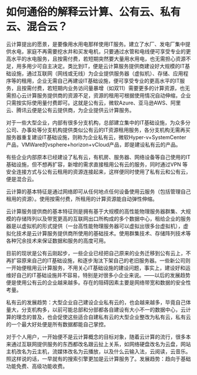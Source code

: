 # 如何通俗的解释云计算、公有云、私有云、混合云？

云计算提出的愿景，是要像用水用电那样使用IT服务。建立了水厂、发电厂集中提供水电，家庭不再需要挖水井和买发电机，只要通过水管和电线便可享受专业的更高水平的水电服务，且按需付费，若短期突然要大量用水用电，也无需担心资源不足，用多用少可自主决定。类比到IT，便是云计算服务提供商建设好大规模的IT基础设施，通过互联网（网线或无线）为企业提供服务器（虚拟机）、存储、应用程序等的租用，企业无需自己再建设IT基础设施，便可享受专业的更高水平的IT服务，且按需付费，若短期内业务访问量暴增（如双11）需要更多的计算资源，也无需担心云计算服务提供商的资源不足，资源的租用可根据使用情况自动伸缩，企业只需按实际使用量付费即可。这就是公有云，微软Azure、亚马逊AWS、阿里云、腾讯云便是公有云提供商，为企业提供云计算服务。

对于一些大型企业，内部有很多分支机构，总部建立集中的IT基础设施，为众多分公司、办事处等分支机构提供类似公有云的IT资源租用服务，各分支机构无需再买服务器重复建设IT基础设施，则称为企业私有云，微软Hyper-v+SystemCenter产品，VMWare的vsphere+horizon+vCloud产品，即是建设私有云的产品。

有些企业内部原本已经建设了私有云，有机房、服务器、网络设备等自己使用的IT基础设施，但不想再扩容，新增的需求直接租用公有云的服务，同时通过VPN 等安全连接方式与公有云租用的资源连接起来，这样便同时使用了私有云和公有云，便是混合云。

云计算的基本特征是通过网络即可从任何地点任何设备使用云服务（包括管理自己租用的资源）。使用按需付费，所租用的计算资源能自动弹性伸缩。

云计算服务提供商的基本特征则是拥有基于大规模的高性能物理服务器群集、大规模的存储阵列以及带宽更高的互联网出口所构成的多个数据中心，租给企业的服务器是以虚拟机的形式提供（一台高性能物理服务器可以虚拟出很多台虚拟机），虚拟化技术是云计算服务提供商所使用的基础技术。使用群集技术、存储阵列技术等各种冗余技术来保证数据和服务的高度可用。

目前的现状是公有云刚起步，一些企业已经把自己原来的业务迁移到公有云上，不再扩容原来自己的IT基础设施，和逐步淘汰下架自己的老旧服务器。一些新公司则一开始便租用云计算服务，不用关心IT基础设施的建设问题，事实上，建设好和运维好自己的IT基础设施并不容易，特别是对很多小企业来说。——以后的发展趋势便是使用公有云的企业越来越多。存在的阻碍因素主要是网络带宽和数据的安全性考量。

私有云的发展趋势：大型企业自己建设企业私有云的，也会越来越多，毕竟自己体量大，分支机构多，以前可能总部和分部都各自建设有大小不一的数据中心，云计算的理念的普及，也会促使这些适合自建私有云的大型企业整改为私有云，私有云的一个最大好处便是所有数据都能自己掌控。

对于个人用户，一开始便不是云计算概念的目标对象，随着云计算的流行，很多本来通过互联网提供服务的东西都改名跟云扯上关系，如网络硬盘改名为云盘，网站主机改名为云主机，流媒体改名为云播放，以及什么云输入法，云阅读，云音乐。照这样说的话，一早就有的搜索引擎更加是云计算服务了。发展趋势：趋向于基础功能免费、高级功能收费。

